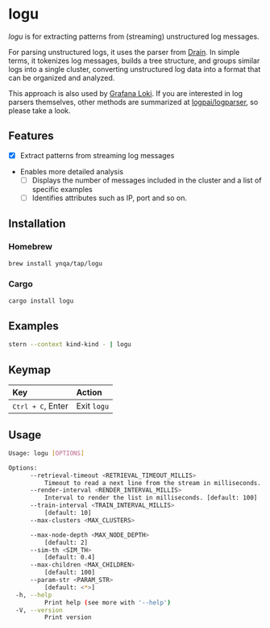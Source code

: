# logu

*logu* is for extracting patterns from (streaming) unstructured log messages.

For parsing unstructured logs, it uses the parser from
[Drain](https://github.com/logpai/Drain3).
In simple terms, it tokenizes log messages,
builds a tree structure, and groups similar logs into a single cluster,
converting unstructured log data into a format that can be organized and analyzed.

This approach is also used by
[Grafana Loki](https://github.com/grafana/loki/tree/v3.0.0/pkg/pattern/drain).
If you are interested in log parsers themselves,
other methods are summarized at
[logpai/logparser](https://github.com/logpai/logparser),
so please take a look.

## Features

- [x] Extract patterns from streaming log messages
- Enables more detailed analysis
  - [ ] Displays the number of messages included
        in the cluster and a list of specific examples
  - [ ] Identifies attributes such as IP, port and so on.

## Installation

### Homebrew

```bash
brew install ynqa/tap/logu
```

### Cargo

```bash
cargo install logu
```

## Examples

```bash
stern --context kind-kind - | logu
```

## Keymap

| Key                        | Action
| :-                         | :-
| <kbd>Ctrl + C</kbd>, Enter | Exit `logu`

## Usage

```bash
Usage: logu [OPTIONS]

Options:
      --retrieval-timeout <RETRIEVAL_TIMEOUT_MILLIS>
          Timeout to read a next line from the stream in milliseconds. [default: 10]
      --render-interval <RENDER_INTERVAL_MILLIS>
          Interval to render the list in milliseconds. [default: 100]
      --train-interval <TRAIN_INTERVAL_MILLIS>
          [default: 10]
      --max-clusters <MAX_CLUSTERS>

      --max-node-depth <MAX_NODE_DEPTH>
          [default: 2]
      --sim-th <SIM_TH>
          [default: 0.4]
      --max-children <MAX_CHILDREN>
          [default: 100]
      --param-str <PARAM_STR>
          [default: <*>]
  -h, --help
          Print help (see more with '--help')
  -V, --version
          Print version
```
